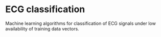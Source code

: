 # ECG classification
 Machine learning algorithms for classification of ECG signals under low availability of training data vectors.
